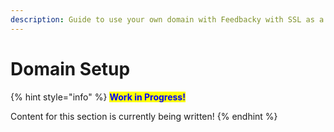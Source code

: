 ```yaml
---
description: Guide to use your own domain with Feedbacky with SSL as a bonus.
---
```


# Domain Setup

{% hint style="info" %}
<mark style="color:blue;">**Work in Progress!**</mark>

Content for this section is currently being written!
{% endhint %}
